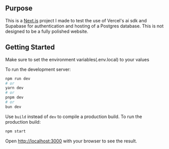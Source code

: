 ## Purpose

This is a [Next.js](https://nextjs.org) project I made to test the use of Vercel's ai sdk and Supabase for authentication and hosting of a Postgres database. This is not designed to be a fully polished website.

## Getting Started

Make sure to set the environment variables(.env.local) to your values

To run the development server:

```bash
npm run dev
# or
yarn dev
# or
pnpm dev
# or
bun dev
```

Use `build` instead of `dev` to compile a production build.
To run the production build:
```bash
npm start
```

Open [http://localhost:3000](http://localhost:3000) with your browser to see the result.
